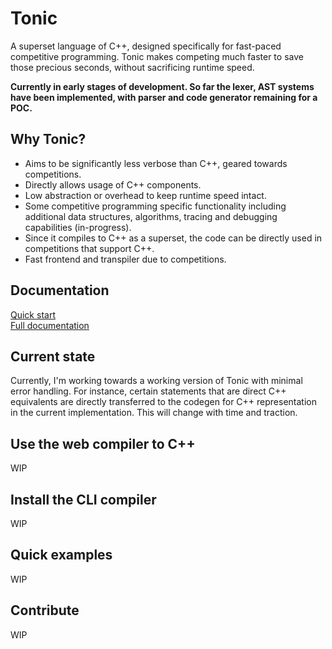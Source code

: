 # Tonic
A superset language of C++, designed specifically for fast-paced competitive programming. Tonic makes competing much faster to save those precious seconds, without sacrificing runtime speed.

**Currently in early stages of development. So far the lexer, AST systems have been implemented, with parser and code generator remaining for a POC.**

## Why Tonic?
- Aims to be significantly less verbose than C++, geared towards competitions.
- Directly allows usage of C++ components.
- Low abstraction or overhead to keep runtime speed intact.
- Some competitive programming specific functionality including additional data structures, algorithms, tracing and debugging capabilities (in-progress).
- Since it compiles to C++ as a superset, the code can be directly used in competitions that support C++.
- Fast frontend and transpiler due to competitions.

## Documentation
[Quick start](about:blank)<br />
[Full documentation](about:blank)

## Current state
Currently, I'm working towards a working version of Tonic with minimal error handling. For instance, certain statements that are direct C++ equivalents are directly transferred to the codegen for C++ representation in the current implementation. This will change with time and traction.

## Use the web compiler to C++
WIP

## Install the CLI compiler
WIP

## Quick examples
WIP

## Contribute
WIP
